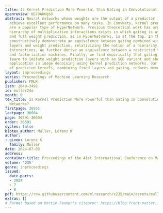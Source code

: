 ```yaml
---
title: Is Kernel Prediction More Powerful than Gating in Convolutional Neural Networks?
openreview: UE79AkNg60
abstract: Neural networks whose weights are the output of a predictor (HyperNetworks)
  achieve excellent performance on many tasks. In ConvNets, kernel prediction layers
  are a popular type of HyperNetwork. Previous theoretical work has argued that a
  hierarchy of multiplicative interactions exists in which gating is at the bottom
  and full weight prediction, as in HyperNetworks, is at the top. In this paper, we
  constructively demonstrate an equivalence between gating combined with fixed weight
  layers and weight prediction, relativizing the notion of a hierarchy of multiplicative
  interactions. We further derive an equivalence between a restricted type of HyperNetwork
  and factorization machines. Finally, we find empirically that gating layers can
  learn to imitate weight prediction layers with an SGD variant and show a novel practical
  application in image denoising using kernel prediction networks. Our reformulation
  of predicted kernels, combining fixed layers and gating, reduces memory requirements.
layout: inproceedings
series: Proceedings of Machine Learning Research
publisher: PMLR
issn: 2640-3498
id: muller24a
month: 0
tex_title: Is Kernel Prediction More Powerful than Gating in Convolutional Neural
  Networks?
firstpage: 36591
lastpage: 36604
page: 36591-36604
order: 36591
cycles: false
bibtex_author: Muller, Lorenz K
author:
- given: Lorenz K
  family: Muller
date: 2024-07-08
address:
container-title: Proceedings of the 41st International Conference on Machine Learning
volume: '235'
genre: inproceedings
issued:
  date-parts:
  - 2024
  - 7
  - 8
pdf: https://raw.githubusercontent.com/mlresearch/v235/main/assets/muller24a/muller24a.pdf
extras: []
# Format based on Martin Fenner's citeproc: https://blog.front-matter.io/posts/citeproc-yaml-for-bibliographies/
---
```


